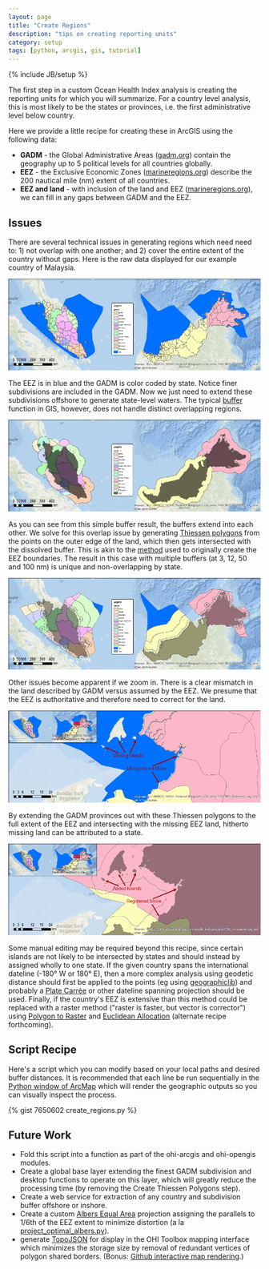 ```yaml
---
layout: page
title: "Create Regions"
description: "tips on creating reporting units"
category: setup
tags: [python, arcgis, gis, tutorial]
---
```

{% include JB/setup %}

The first step in a custom Ocean Health Index analysis is creating the reporting units for which you will summarize. For a country level analysis, this is most likely to be the states or provinces, i.e. the first administrative level below country.

Here we provide a little recipe for creating these in ArcGIS using the following data:
* **GADM** - the Global Administrative Areas ([gadm.org](http://gadm.org)) contain the geography up to 5 political levels for all countries globally. 
* **EEZ** - the Exclusive Economic Zones ([marineregions.org](http://marineregions.org)) describe the 200 nautical mile (nm) extent of all countries.
* **EEZ and land** - with inclusion of the land and EEZ ([marineregions.org](http://marineregions.org)), we can fill in any gaps between GADM and the EEZ.

## Issues

There are several technical issues in generating regions which need need to: 1) not overlap with one another; and 2) cover the entire extent of the country without gaps. Here is the raw data displayed for our example country of Malaysia.

![raw data: GADM and EEZ](/figs/create_regions/gadm.png)

The EEZ is in blue and the GADM is color coded by state. Notice finer subdivisions are included in the GADM. Now we just need to extend these subdivisions offshore to generate state-level waters. The typical [buffer](http://resources.arcgis.com/en/help/main/10.2/index.html#//000800000019000000) function in GIS, however, does not handle distinct overlapping regions.

![raw data: GADM and EEZ](/figs/create_regions/overlapping.png)

As you can see from this simple buffer result, the buffers extend into each other. We solve for this overlap issue by generating [Thiessen polygons](http://resources.arcgis.com/en/help/main/10.2/index.html#//00080000001m000000) from the points on the outer edge of the land, which then gets intersected with the dissolved buffer. This is akin to the [method](http://marineregions.org/eezmethodology.php) used to originally create the EEZ boundaries. The result in this case with multiple buffers (at 3, 12, 50 and 100 nm) is unique and non-overlapping by state.

![raw data: GADM and EEZ](/figs/create_regions/buffers.png)

Other issues become apparent if we zoom in. There is a clear mismatch in the land described by GADM versus assumed by the EEZ. We presume that the EEZ is authoritative and therefore need to correct for the land.

![raw data: GADM and EEZ](/figs/create_regions/issues.png)

By extending the GADM provinces out with these Thiessen polygons to the full extent of the EEZ and intersecting with the missing EEZ land, hitherto missing land can be attributed to a state.

![raw data: GADM and EEZ](/figs/create_regions/corrected.png)

Some manual editing may be required beyond this recipe, since certain islands are not likely to be intersected by states and should instead by assigned wholly to one state. If the given country spans the international dateline (-180&deg; W or 180&deg; E), then a more complex analysis using geodetic distance should first be applied to the points (eg using [geographiclib](http://code.env.duke.edu/projects/mget/ticket/549)) and probably a [Plate Carr&eacute;e](http://resources.arcgis.com/en/help/main/10.2/index.html#//003r0000003r000000) or other dateline spanning projection should be used. Finally, if the country's EEZ is extensive than this method could be replaced with a raster method ("raster is faster, but vector is corrector") using [Polygon to Raster](http://resources.arcgis.com/en/help/main/10.2/index.html#//001200000030000000) and [Euclidean Allocation](http://resources.arcgis.com/en/help/main/10.2/index.html#//009z0000001m000000) (alternate recipe forthcoming).

## Script Recipe

Here's a script which you can modify based on your local paths and desired buffer distances. It is recommended that each line be run sequentially in the [Python window of ArcMap](http://resources.arcgis.com/en/help/main/10.2/index.html#/What_is_the_Python_window/002100000017000000/) which will render the geographic outputs so you can visually inspect the process.

{% gist 7650602 create_regions.py %}

## Future Work
* Fold this script into a function as part of the ohi-arcgis and ohi-opengis modules.
* Create a global base layer extending the finest GADM subdivision and desktop functions to operate on this layer, which will greatly reduce the processing time (by removing the Create Thiessen Polygons step).
* Create a web service for extraction of any country and subdivision buffer offshore or inshore.
* Create a custom [Albers Equal Area](http://resources.arcgis.com/en/help/main/10.2/index.html#//003r0000001n000000) projection assigning the parallels to 1/6th of the EEZ extent to minimize distortion (a la [project_optimal_albers.py](http://code.env.duke.edu/projects/mget/attachment/ticket/231/project_optimal_albers.py)).
* generate [TopoJSON](https://github.com/mbostock/topojson) for display in the OHI Toolbox mapping interface which minimizes the storage size by removal of redundant vertices of polygon shared borders. (Bonus: [Github interactive map rendering](http://blog.thematicmapping.org/2013/06/converting-shapefiles-to-topojson.html).)